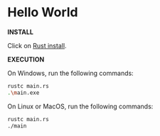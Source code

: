 # Hello World

<b>INSTALL</b>

Click on [Rust install](https://www.rust-lang.org/tools/install).                                 

<b>EXECUTION</b>

On Windows, run the following commands:

```sh
rustc main.rs
.\main.exe
```
On Linux or MacOS, run the following commands:

```sh
rustc main.rs
./main
```
